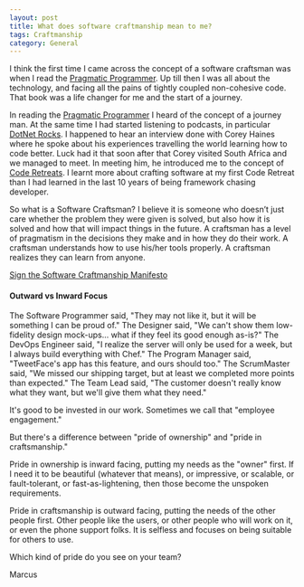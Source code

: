 ```yaml
---
layout: post
title: What does software craftmanship mean to me?
tags: Craftmanship
category: General
---
```


I think the first time I came across the concept of a software craftsman was when I read the [Pragmatic Programmer](http://blog.markpearl.co.za/The-Pragmatic-Programmer). Up till then I was all about the technology, and facing all the pains of tightly coupled non-cohesive code. That book was a life changer for me and the start of a journey.  

In reading the [Pragmatic Programmer](http://blog.markpearl.co.za/The-Pragmatic-Programmer) I heard of the concept of a journey man. At the same time I had started listening to podcasts, in particular [DotNet Rocks](https://www.dotnetrocks.com/). I happened to hear an interview done with Corey Haines where he spoke about his experiences travelling the world learning how to code better.  Luck had it that soon after that Corey visited South Africa and we managed to meet. In meeting him, he introduced me to the concept of [Code Retreats](http://blog.markpearl.co.za/CodeRetreat-Notes). I learnt more about crafting software at my first Code Retreat than I had learned in the last 10 years of being framework chasing developer.  

So what is a Software Craftsman? I believe it is someone who doesn’t just care whether the problem they were given is solved, but also how it is solved and how that will impact things in the future. A craftsman has a level of pragmatism in the decisions they make and in how they do their work. A craftsman understands how to use his/her tools properly. A craftsman realizes they can learn from anyone.

[Sign the Software Craftmanship Manifesto](http://manifesto.softwarecraftsmanship.org/)  


#### Outward vs Inward Focus

The Software Programmer said, "They may not like it, but it will be something I can be proud of."
The Designer said, "We can't show them low-fidelity design mock-ups... what if they feel its good enough as-is?"
The DevOps Engineer said, "I realize the server will only be used for a week, but I always build everything with Chef."
The Program Manager said, "TweetFace's app has this feature, and ours should too."
The ScrumMaster said, "We missed our shipping target, but at least we completed more points than expected."
The Team Lead said, "The customer doesn't really know what they want, but we'll give them what they need."

It's good to be invested in our work.  Sometimes we call that "employee engagement."

But there's a difference between "pride of ownership" and "pride in craftsmanship."

Pride in ownership is inward facing, putting my needs as the "owner" first.  If I need it to be beautiful (whatever that means), or impressive, or scalable, or fault-tolerant, or fast-as-lightening, then those become the unspoken requirements.

Pride in craftsmanship is outward facing, putting the needs of the other people first.  Other people like the users, or other people who will work on it, or even the phone support folks.  It is selfless and focuses on being suitable for others to use.

Which kind of pride do you see on your team?  

Marcus
